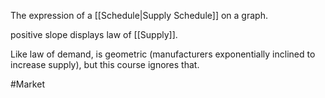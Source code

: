 The expression of a [[Schedule|Supply Schedule]] on a graph.

positive slope displays law of [[Supply]].

Like law of demand, is geometric (manufacturers exponentially inclined to increase supply), but this course ignores that.

#Market 